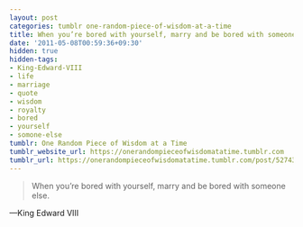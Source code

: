 ```yaml
---
layout: post
categories: tumblr one-random-piece-of-wisdom-at-a-time
title: When you’re bored with yourself, marry and be bored with someone else.
date: '2011-05-08T00:59:36+09:30'
hidden: true
hidden-tags:
- King-Edward-VIII
- life
- marriage
- quote
- wisdom
- royalty
- bored
- yourself
- somone-else
tumblr: One Random Piece of Wisdom at a Time
tumblr_website_url: https://onerandompieceofwisdomatatime.tumblr.com
tumblr_url: https://onerandompieceofwisdomatatime.tumblr.com/post/5274305158/when-youre-bored-with-yourself-marry-and-be
---
```

> When you’re bored with yourself, marry and be bored with someone else.

—King Edward VIII
